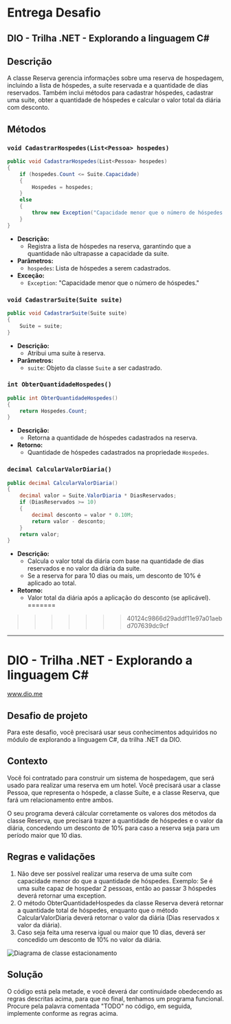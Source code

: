 # Entrega Desafio
## DIO - Trilha .NET - Explorando a linguagem C#
## Descrição
A classe Reserva gerencia informações sobre uma reserva de hospedagem, incluindo a lista de hóspedes, a suite reservada e a quantidade de dias reservados. Também inclui métodos para cadastrar hóspedes, cadastrar uma suite, obter a quantidade de hóspedes e calcular o valor total da diária com desconto.

## Métodos

### `void CadastrarHospedes(List<Pessoa> hospedes)`
```csharp
public void CadastrarHospedes(List<Pessoa> hospedes)
{
    if (hospedes.Count <= Suite.Capacidade)
    {
        Hospedes = hospedes;
    }
    else
    {
        throw new Exception("Capacidade menor que o número de hóspedes.");
    }
}
```
- **Descrição:**
  - Registra a lista de hóspedes na reserva, garantindo que a quantidade não ultrapasse a capacidade da suite.
- **Parâmetros:**
  - `hospedes`: Lista de hóspedes a serem cadastrados.
- **Exceção:**
  - `Exception`: "Capacidade menor que o número de hóspedes."

### `void CadastrarSuite(Suite suite)`
```csharp
public void CadastrarSuite(Suite suite)
{
    Suite = suite;
}
```
- **Descrição:**
  - Atribui uma suite à reserva.
- **Parâmetros:**
  - `suite`: Objeto da classe `Suite` a ser cadastrado.

### `int ObterQuantidadeHospedes()`
```csharp
public int ObterQuantidadeHospedes()
{
    return Hospedes.Count;
}
```
- **Descrição:**
  - Retorna a quantidade de hóspedes cadastrados na reserva.
- **Retorno:**
  - Quantidade de hóspedes cadastrados na propriedade `Hospedes`.

### `decimal CalcularValorDiaria()`
```csharp
public decimal CalcularValorDiaria()
{
    decimal valor = Suite.ValorDiaria * DiasReservados;
    if (DiasReservados >= 10)
    {
        decimal desconto = valor * 0.10M;
        return valor - desconto;
    }
    return valor;
}
```
- **Descrição:**
  - Calcula o valor total da diária com base na quantidade de dias reservados e no valor da diária da suite.
  - Se a reserva for para 10 dias ou mais, um desconto de 10% é aplicado ao total.
- **Retorno:**
  - Valor total da diária após a aplicação do desconto (se aplicável).
=======

>>>>>>> 40124c9866d29addf11e97a01aebd707639dc9cf

---
# DIO - Trilha .NET - Explorando a linguagem C#
www.dio.me

## Desafio de projeto
Para este desafio, você precisará usar seus conhecimentos adquiridos no módulo de explorando a linguagem C#, da trilha .NET da DIO.

## Contexto
Você foi contratado para construir um sistema de hospedagem, que será usado para realizar uma reserva em um hotel. Você precisará usar a classe Pessoa, que representa o hóspede, a classe Suíte, e a classe Reserva, que fará um relacionamento entre ambos.

O seu programa deverá cálcular corretamente os valores dos métodos da classe Reserva, que precisará trazer a quantidade de hóspedes e o valor da diária, concedendo um desconto de 10% para caso a reserva seja para um período maior que 10 dias.

## Regras e validações
1. Não deve ser possível realizar uma reserva de uma suíte com capacidade menor do que a quantidade de hóspedes. Exemplo: Se é uma suíte capaz de hospedar 2 pessoas, então ao passar 3 hóspedes deverá retornar uma exception.
2. O método ObterQuantidadeHospedes da classe Reserva deverá retornar a quantidade total de hóspedes, enquanto que o método CalcularValorDiaria deverá retornar o valor da diária (Dias reservados x valor da diária).
3. Caso seja feita uma reserva igual ou maior que 10 dias, deverá ser concedido um desconto de 10% no valor da diária.


![Diagrama de classe estacionamento](diagrama_classe_hotel.png)

## Solução
O código está pela metade, e você deverá dar continuidade obedecendo as regras descritas acima, para que no final, tenhamos um programa funcional. Procure pela palavra comentada "TODO" no código, em seguida, implemente conforme as regras acima.

